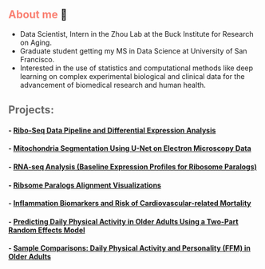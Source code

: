 ## <span style="color:salmon;">About me</span> :bust_in_silhouette:

* Data Scientist, Intern in the Zhou Lab at the Buck Institute for Research on Aging.
* Graduate student getting my MS in Data Science at University of San Francisco.
* Interested in the use of statistics and computational methods like deep learning on complex experimental biological and clinical data for the advancement of biomedical research and human health.


## <span style="color:dimgray;">Projects: </span> 

#### - [Ribo-Seq Data Pipeline and Differential Expression Analysis](https://github.com/samuelcampione/Ribo_Seq_Pipeline_and_Analysis/)
#### - [Mitochondria Segmentation Using U-Net on Electron Microscopy Data](https://github.com/samuelcampione/UNet-mitochondria-segmentation)
#### - [RNA-seq Analysis (Baseline Expression Profiles for Ribosome Paralogs)](https://github.com/samuelcampione/RNAseq_Transcription_Analysis_Ribosome_Paralogs/)
#### - [Ribsome Paralogs Alignment Visualizations](https://github.com/samuelcampione/Ribosome-Protein-Paralogs-Alignments)
#### - [Inflammation Biomarkers and Risk of Cardiovascular-related Mortality](https://github.com/samuelcampione/cvd_biomarker_inflamm)
#### - [Predicting Daily Physical Activity in Older Adults Using a Two-Part Random Effects Model](https://github.com/samuelcampione/Predicting-Exercise-in-Older-Adults)
#### - [Sample Comparisons: Daily Physical Activity and Personality (FFM) in Older Adults](https://github.com/samuelcampione/Predicting-Exercise-in-Older-Adults/blob/main/M1%20MRef%20Comparison.R)

<br>
